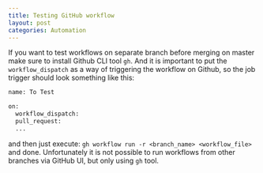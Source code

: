 ```yaml
---
title: Testing GitHub workflow
layout: post
categories: Automation
---
```


If you want to test workflows on separate branch before merging on master make sure
to install Github CLI tool `gh`. And it is important to put the `workflow_dispatch`
as a way of triggering the workflow on Github, so the job trigger should look something
like this:

```bash
name: To Test

on:
  workflow_dispatch:
  pull_request:
  ...
```

and then just execute: `gh workflow run -r <branch_name> <workflow_file>` and done.
Unfortunately it is not possible to run workflows from other branches via GitHub 
UI, but only using `gh` tool.

